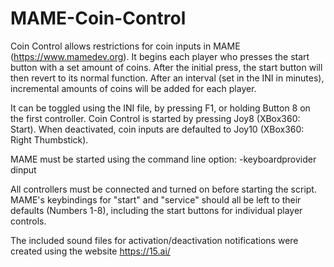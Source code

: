 # MAME-Coin-Control

Coin Control allows restrictions for coin inputs in MAME (https://www.mamedev.org). It begins each player who presses the start button with a set amount of coins. After the initial press, the start button will then revert to its normal function. After an interval (set in the INI in minutes), incremental amounts of coins will be added for each player.

It can be toggled using the INI file, by pressing F1, or holding Button 8 on the first controller. Coin Control is started by pressing Joy8 (XBox360: Start). When deactivated, coin inputs are defaulted to Joy10 (XBox360: Right Thumbstick).

MAME must be started using the command line option: -keyboardprovider dinput

All controllers must be connected and turned on before starting the script. MAME's keybindings for "start" and "service" should all be left to their defaults (Numbers 1-8), including the start buttons for individual player controls.

The included sound files for activation/deactivation notifications were created using the website https://15.ai/
